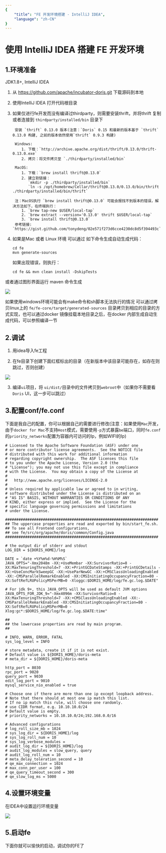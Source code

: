 ```yaml
---
{
    "title": "FE 开发环境搭建 - IntelliJ IDEA",
    "language": "zh-CN"
}
---
```


<!-- 
Licensed to the Apache Software Foundation (ASF) under one
or more contributor license agreements.  See the NOTICE file
distributed with this work for additional information
regarding copyright ownership.  The ASF licenses this file
to you under the Apache License, Version 2.0 (the
"License"); you may not use this file except in compliance
with the License.  You may obtain a copy of the License at

  http://www.apache.org/licenses/LICENSE-2.0

Unless required by applicable law or agreed to in writing,
software distributed under the License is distributed on an
"AS IS" BASIS, WITHOUT WARRANTIES OR CONDITIONS OF ANY
KIND, either express or implied.  See the License for the
specific language governing permissions and limitations
under the License.
-->

# 使用 IntelliJ IDEA 搭建 FE 开发环境

## 1.环境准备

JDK1.8+, IntelliJ IDEA

1. 从 https://github.com/apache/incubator-doris.git 下载源码到本地

2. 使用IntelliJ IDEA 打开代码根目录

3. 如果仅进行fe开发而没有编译过thirdparty，则需要安装thrift，并将thrift 复制或者连接到 `thirdparty/installed/bin` 目录下

        安装 `thrift` 0.13.0 版本(注意：`Doris` 0.15 和最新的版本基于 `thrift` 0.13.0 构建, 之前的版本依然使用`thrift` 0.9.3 构建)

        Windows: 
           1. 下载：`http://archive.apache.org/dist/thrift/0.13.0/thrift-0.13.0.exe`
           2. 拷贝：将文件拷贝至 `./thirdparty/installed/bin`
        
        MacOS: 
           1. 下载：`brew install thrift@0.13.0`
           2. 建立软链接： 
              `mkdir -p ./thirdparty/installed/bin`
              `ln -s /opt/homebrew/Cellar/thrift@0.13.0/0.13.0/bin/thrift ./thirdparty/installed/bin/thrift`
        
        注：MacOS执行 `brew install thrift@0.13.0` 可能会报找不到版本的错误，解决方法如下，在终端执行：
           1. `brew tap-new $USER/local-tap`
           2. `brew extract --version='0.13.0' thrift $USER/local-tap`
           3. `brew install thrift@0.13.0`
        参考链接: `https://gist.github.com/tonydeng/02e571f273d6cce4230dc8d5f394493c`

4. 如果是Mac 或者 Linux 环境 可以通过 如下命令生成自动生成代码：

    ```
    cd fe
    mvn generate-sources
    ```

    如果出现错误，则执行：

    ```
    cd fe && mvn clean install -DskipTests
    ```

或者通过图形界面运行 maven 命令生成

![](/images/gen_code.png)

如果使用windows环境可能会有make命令和sh脚本无法执行的情况 可以通过拷贝linux上的 `fe/fe-core/target/generated-sources` 目录拷贝到相应的目录的方式实现，也可以通过docker 镜像挂载本地目录之后，在docker 内部生成自动生成代码，可以参照编译一节

## 2.调试

1. 用idea导入fe工程

2. 在fe目录下创建下面红框标出的目录（在新版本中该目录可能存在，如存在则跳过，否则创建）

![](/images/DEBUG4.png)

3. 编译`ui`项目，将 `ui/dist/`目录中的文件拷贝到`webroot`中（如果你不需要看`Doris` UI，这一步可以跳过）

## 3.配置conf/fe.conf

下面是我自己的配置，你可以根据自己的需要进行修改(注意：如果使用`Mac`开发，由于`docker for Mac`不支持`Host`模式，需要使用`-p`方式暴露`be`端口，同时`fe.conf`的`priority_networks`配置为容器内可访问的Ip，例如WIFI的Ip)

```
# Licensed to the Apache Software Foundation (ASF) under one
# or more contributor license agreements.  See the NOTICE file
# distributed with this work for additional information
# regarding copyright ownership.  The ASF licenses this file
# to you under the Apache License, Version 2.0 (the
# "License"); you may not use this file except in compliance
# with the License.  You may obtain a copy of the License at
#
#   http://www.apache.org/licenses/LICENSE-2.0
#
# Unless required by applicable law or agreed to in writing,
# software distributed under the License is distributed on an
# "AS IS" BASIS, WITHOUT WARRANTIES OR CONDITIONS OF ANY
# KIND, either express or implied.  See the License for the
# specific language governing permissions and limitations
# under the License.

#####################################################################
## The uppercase properties are read and exported by bin/start_fe.sh.
## To see all Frontend configurations,
## see fe/src/org/apache/doris/common/Config.java
#####################################################################

# the output dir of stderr and stdout 
LOG_DIR = ${DORIS_HOME}/log

DATE = `date +%Y%m%d-%H%M%S`
JAVA_OPTS="-Xmx2048m -XX:+UseMembar -XX:SurvivorRatio=8 -XX:MaxTenuringThreshold=7 -XX:+PrintGCDateStamps -XX:+PrintGCDetails -XX:+UseConcMarkSweepGC -XX:+UseParNewGC -XX:+CMSClassUnloadingEnabled -XX:-CMSParallelRemarkEnabled -XX:CMSInitiatingOccupancyFraction=80 -XX:SoftRefLRUPolicyMSPerMB=0 -Xloggc:$DORIS_HOME/log/fe.gc.log.$DATE"

# For jdk 9+, this JAVA_OPTS will be used as default JVM options
JAVA_OPTS_FOR_JDK_9="-Xmx4096m -XX:SurvivorRatio=8 -XX:MaxTenuringThreshold=7 -XX:+CMSClassUnloadingEnabled -XX:-CMSParallelRemarkEnabled -XX:CMSInitiatingOccupancyFraction=80 -XX:SoftRefLRUPolicyMSPerMB=0 -Xlog:gc*:$DORIS_HOME/log/fe.gc.log.$DATE:time"

##
## the lowercase properties are read by main program.
##

# INFO, WARN, ERROR, FATAL
sys_log_level = INFO

# store metadata, create it if it is not exist.
# Default value is ${DORIS_HOME}/doris-meta
# meta_dir = ${DORIS_HOME}/doris-meta

http_port = 8030
rpc_port = 9020
query_port = 9030
edit_log_port = 9010
mysql_service_nio_enabled = true

# Choose one if there are more than one ip except loopback address. 
# Note that there should at most one ip match this list.
# If no ip match this rule, will choose one randomly.
# use CIDR format, e.g. 10.10.10.0/24
# Default value is empty.
# priority_networks = 10.10.10.0/24;192.168.0.0/16

# Advanced configurations 
# log_roll_size_mb = 1024
# sys_log_dir = ${DORIS_HOME}/log
# sys_log_roll_num = 10
# sys_log_verbose_modules = 
# audit_log_dir = ${DORIS_HOME}/log
# audit_log_modules = slow_query, query
# audit_log_roll_num = 10
# meta_delay_toleration_second = 10
# qe_max_connection = 1024
# max_conn_per_user = 100
# qe_query_timeout_second = 300
# qe_slow_log_ms = 5000

```



## 4.设置环境变量

在IDEA中设置运行环境变量

![](/images/DEBUG5.png)

## 5.启动fe

下面你就可以愉快的启动，调试你的FE了

